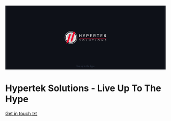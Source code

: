 ![White Hypertek Solutions logo in front of a horizontal banner of blue](https://github.com/hyperteksolutions/.github/blob/master/HyperGit.png?raw=true)

# Hypertek Solutions - Live Up To The Hype

[Get in touch ✉️](mailto:contact@hypertek.dev)
